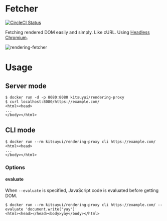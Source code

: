 # Fetcher

[![CircleCI Status](https://circleci.com/gh/kitsuyui/rendering-proxy.svg?style=shield&circle-token=:circle-token)](https://circleci.com/gh/kitsuyui/rendering-proxy)

Fetching rendered DOM easily and simply. Like cURL.
Using [Headless Chromium](https://chromium.googlesource.com/chromium/src/+/lkgr/headless/README.md).

![rendering-fetcher](https://user-images.githubusercontent.com/2596972/42773640-d7a7aaf4-8968-11e8-8c75-5ff4aeb23310.png)

# Usage

## Server mode

```console
$ docker run -d -p 8080:8080 kitsuyui/rendering-proxy
$ curl localhost:8080/https://example.com/
<html><head>
...
</body></html>
```

## CLI mode

```console
$ docker run --rm kitsuyui/rendering-proxy cli https://example.com/
<html><head>
...
</body></html>
```

### Options

#### evaluate

When `--evaluate` is specified, JavaScript code is evaluated before getting DOM.

```console
$ docker run --rm kitsuyui/rendering-proxy cli https://example.com/ --evaluate 'document.write("yay")'
<html><head></head><body>yay</body></html>
```
